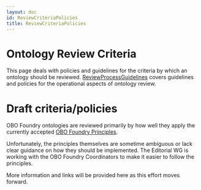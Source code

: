 ```yaml
---
layout: doc
id: ReviewCriteriaPolicies
title: ReviewCriteriaPolicies
---
```


# Ontology Review Criteria

This page deals with policies and guidelines for the criteria by which an ontology should be reviewed. [ReviewProcessGuidelines](/docs/ReviewProcessGuidelines.html) covers guidelines and policies for the operational aspects of ontology review.

# Draft criteria/policies

OBO Foundry ontologies are reviewed primarily by how well they apply the currently accepted [OBO Foundry Principles](http://www.obofoundry.org/principles/fp-000-summary.html).

Unfortunately, the principles themselves are sometime ambiguous or lack clear guidance on how they should be implemented. The Editorial WG is working with the OBO Foundry Coordinators to make it easier to follow the principles.

More information and links will be provided here as this effort moves forward.
